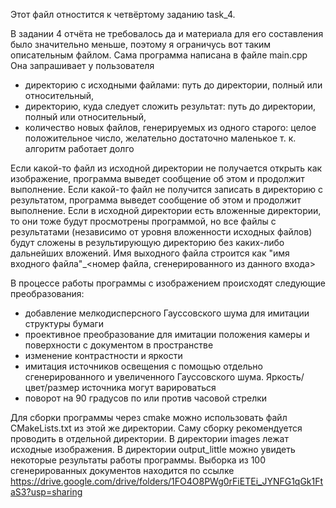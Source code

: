 Этот файл отностится к четвёртому заданию task_4.

В задании 4 отчёта не требовалось да и материала для его составления было значительно меньше, поэтому я ограничусь вот таким описательным файлом.
Сама программа написана в файле main.cpp
Она запрашивает у пользователя 
- директорию с исходными файлами: путь до директории, полный или относительный, 
- директорию, куда следует сложить результат: путь до директории, полный или относительный,
- количество новых файлов, генерируемых из одного старого: целое положительное число, желательно достаточно маленькое т. к. алгоритм работает долго

Если какой-то файл из исходной директории не получается открыть как изображение, программа выведет сообщение об этом и продолжит выполнение.
Если какой-то файл не получится записать в директорию с результатом, программа выведет сообщение об этом и продолжит выполнение.
Если в исходной директории есть вложенные директории, то они тоже будут просмотрены программой, но все файлы с результатами (независимо от уровня вложенности исходных файлов) будут сложены в результирующую директорию без каких-либо дальнейших вложений.
Имя выходного файла строится как "имя входного файла"_<номер файла, сгенерированного из данного входа>

В процессе работы программы с изображением происходят следующие преобразования:
- добавление мелкодисперсного Гауссовского шума для имитации структуры бумаги
- проективное преобразование для имитации положения камеры и поверхности с документом в пространстве
- изменение контрастности и яркости
- имитация источников освещения с помощью отдельно сгенерированного и увеличенного Гауссовского шума. Яркость/цвет/размер источника могут варироваться
- поворот на 90 градусов по или против часовой стрелки

Для сборки программы через cmake можно использовать файл CMakeLists.txt из этой же директории. Саму сборку рекомендуется проводить в отдельной директории.
В директории images лежат исходные изображения.
В директории output_little можно увидеть некоторые результаты работы программы.
Выборка из 100 сгенерированных документов находится по ссылке https://drive.google.com/drive/folders/1FO4O8PWg0rFiETEi_JYNFG1qGk1FtaS3?usp=sharing
